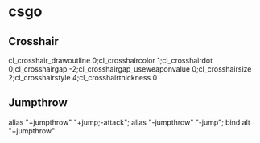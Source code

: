 # csgo

## Crosshair

cl_crosshair_drawoutline 0;cl_crosshaircolor 1;cl_crosshairdot 0;cl_crosshairgap -2;cl_crosshairgap_useweaponvalue 0;cl_crosshairsize 2;cl_crosshairstyle 4;cl_crosshairthickness 0

## Jumpthrow

alias "+jumpthrow" "+jump;-attack"; alias "-jumpthrow" "-jump"; bind alt "+jumpthrow"
